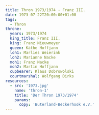 ```yaml
---
title: Thron 1973/1974 - Franz III.
date: 1973-07-22T20:00:00+01:00
tags:
  - Thron
throne:
  years: 1973/1974
  king_title: Franz III.
  king: Franz Nieuwmeyer
  queen: Käthe Hoffjann
  loh1: Marlies Weierink
  loh2: Marianne Nacke
  moh1: Franz Nacke
  moh2: Martin Hoffjann
  cupbearer: Klaus Dobrowolski
  courtmarshal: Wolfgang Dirks
resources:
  - src: '1973.jpg'
    name: 'thron-1'
    title: 'Der Thron 1973/1974'
    params:
      copy: 'Buterland-Beckerhook e.V.'
---
```

